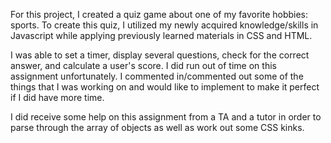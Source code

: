 For this project, I created a quiz game about one of my favorite hobbies: sports. To create this quiz, I utilized my newly acquired knowledge/skills in Javascript while applying previously learned materials in CSS and HTML.

I was able to set a timer, display several questions, check for the correct answer, and calculate a user's score. I did run out of time on this assignment unfortunately. I commented in/commented out some of the things that I was working on and would like to implement to make it perfect if I did have more time.

I did receive some help on this assignment from a TA and a tutor in order to parse through the array of objects as well as work out some CSS kinks.
